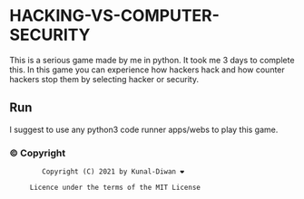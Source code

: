 # HACKING-VS-COMPUTER-SECURITY

This is a serious game made by me in python. It took me 3 days to complete this. In this game you can experience how hackers hack and how counter hackers stop them by selecting hacker or security.

## Run 

I suggest to use any python3 code runner apps/webs to play this game. 

### © Copyright

            Copyright (C) 2021 by Kunal-Diwan ❤️️

         Licence under the terms of the MIT License

